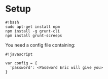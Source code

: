 # Setup #

```
#!bash
sudo apt-get install npm
npm install -g grunt-cli
npm install grunt-screeps

```

You need a config file containing:


```
#!javascript

var config = {
  'password': <Password Eric will give you>
}
```